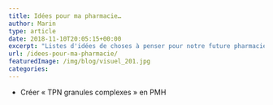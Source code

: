 ```yaml
---
title: Idées pour ma pharmacie…
author: Marin
type: article
date: 2018-11-10T20:05:15+00:00
excerpt: "Listes d'idées de choses à penser pour notre future pharmacie... "
url: /idees-pour-ma-pharmacie/
featuredImage: /img/blog/visuel_201.jpg
categories:
---
```


- Créer « TPN granules complexes » en PMH
